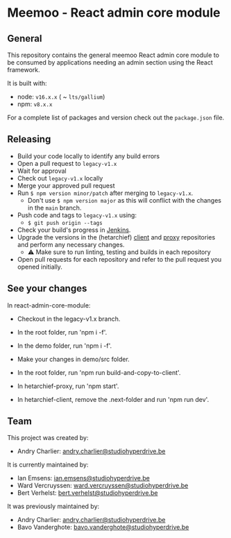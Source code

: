# Meemoo - React admin core module

## General

This repository contains the general meemoo React admin core module to be consumed by applications
needing an admin section using the React framework.

It is built with:

-   node: `v16.x.x` ( ~ `lts/gallium`)
-   npm: `v8.x.x`

For a complete list of packages and version check out the `package.json` file.

## Releasing

-   Build your code locally to identify any build errors
-   Open a pull request to `legacy-v1.x`
-   Wait for approval
-   Check out `legacy-v1.x` locally
-   Merge your approved pull request
-   Run `$ npm version minor/patch` after merging to `legacy-v1.x`.
    -   Don't use `$ npm version major` as this will conflict with the changes in the `main` branch.
-   Push code and tags to `legacy-v1.x` using:
    -   `$ git push origin --tags`
-   Check your build's progress in [Jenkins](https://ci.meemoo.be/blue/organizations/jenkins/hetarchief%2Freact-admin-core-module/activity).
-   Upgrade the versions in the (hetarchief) [client](https://github.com/viaacode/hetarchief-client/) and [proxy](https://github.com/viaacode/hetarchief-proxy/) repositories and perform any necessary changes.
    -   ⚠️ Make sure to run linting, testing and builds in each repository
-   Open pull requests for each repository and refer to the pull request you opened initially.

## See your changes

In react-admin-core-module:

-   Checkout in the legacy-v1.x branch.
-   In the root folder, run 'npm i -f'.
-   In the demo folder, run 'npm i -f'.
-   Make your changes in demo/src folder.
-   In the root folder, run 'npm run build-and-copy-to-client'.

-   In hetarchief-proxy, run 'npm start'.
-   In hetarchief-client, remove the .next-folder and run 'npm run dev'.

## Team

This project was created by:

-   Andry Charlier: andry.charlier@studiohyperdrive.be

It is currently maintained by:

-   Ian Emsens: ian.emsens@studiohyperdrive.be
-   Ward Vercruyssen: ward.vercruyssen@studiohyperdrive.be
-   Bert Verhelst: bert.verhelst@studiohyperdrive.be

It was previously maintained by:

-   Andry Charlier: andry.charlier@studiohyperdrive.be
-   Bavo Vanderghote: bavo.vanderghote@studiohyperdrive.be
